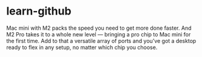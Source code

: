 # learn-github
 Mac mini with M2 packs the speed you need to get more done faster. And M2 Pro takes it to a whole new level — bringing a pro chip to Mac mini for the first time. Add to that a versatile array of ports and you’ve got a desktop ready to flex in any setup, no matter which chip you choose.
